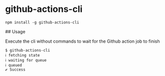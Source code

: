 # github-actions-cli

```
npm install -g github-actions-cli
```

## Usage

Execute the cli without commands to wait for the Github action job to finish

```
$ github-actions-cli
ℹ fetching state
ℹ waiting for queue
ℹ queued
✔ Success
```
